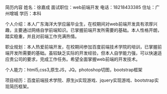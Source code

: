 简历内容
姓名：徐嘉成
面试职位：web前端开发
电话：18218433385
住址：广州增城
学历：本科


个人介绍：本人广东海洋大学应届毕业生，在校期间对web前端开发具有浓厚兴趣，主要通过网络自学前端知识。已掌握前端开发所需要的基础。本人性格开朗，踏实稳重，并且对前端工作充满热情。

职业规划：本人热爱前端开发，在校期间参加百度前端技术学院的培训，已掌握前端开发所需要的基础。虽较缺乏实际的开发经验，但本人自学能力强，可以快速适应贵公司的要求，完成工作任务。希望全面掌握web前端的开发技术。

个人能力：html5,css3,原生JS，JQ。photoshop切图，bootstrap框架

项目经历：百度前端技术学院、原生js实现游戏、jquery实现游戏、bootstrap实现简历框架。